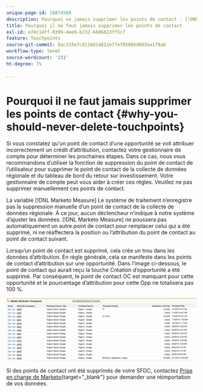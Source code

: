 ```yaml
---
unique-page-id: 18874560
description: Pourquoi ne jamais supprimer les points de contact - [!DNL Marketo Measure] - Documentation du produit
title: Pourquoi il ne faut jamais supprimer les points de contact
exl-id: e74c14ff-0399-4ee9-b732-6686823ff5c7
feature: Touchpoints
source-git-commit: 8ac315e7c4110d14811e77ef0586bd663ea1f8ab
workflow-type: tm+mt
source-wordcount: '231'
ht-degree: 7%

---
```


# Pourquoi il ne faut jamais supprimer les points de contact {#why-you-should-never-delete-touchpoints}

Si vous constatez qu’un point de contact d’une opportunité se voit attribuer incorrectement un crédit d’attribution, contactez votre gestionnaire de compte pour déterminer les prochaines étapes. Dans ce cas, nous vous recommandons d’utiliser la fonction de suppression du point de contact de l’utilisateur pour supprimer le point de contact de la collecte de données régionale et du tableau de bord du retour sur investissement. Votre gestionnaire de compte peut vous aider à créer ces règles. Veuillez ne pas supprimer manuellement ces points de contact.

La variable [!DNL Marketo Measure] Le système de traitement n’enregistre pas la suppression manuelle d’un point de contact de la collecte de données régionale. À ce jour, aucun déclencheur n’indique à notre système d’ajuster les données. [!DNL Marketo Measure] ne poussera pas automatiquement un autre point de contact pour remplacer celui qui a été supprimé, ni ne réaffectera la position ou l’attribution du point de contact au point de contact suivant.

Lorsqu’un point de contact est supprimé, cela crée un trou dans les données d’attribution. En règle générale, cela se manifeste dans les points de contact d’attribution sur une opportunité. Dans l’image ci-dessous, le point de contact qui aurait reçu la touche Création d’opportunité a été supprimé. Par conséquent, le point de contact OC est manquant pour cette opportunité et le pourcentage d’attribution pour cette Opp ne totalisera pas 100 %.

![](assets/1.png)

Si des points de contact ont été supprimés de votre SFDC, contactez [Prise en charge de Marketo](https://nation.marketo.com/t5/support/ct-p/Support){target="_blank"} pour demander une réimportation de vos données.
